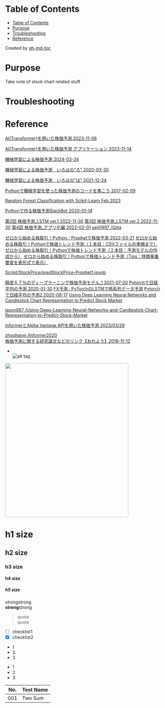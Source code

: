 Table of Contents
=================

   * [Table of Contents](#table-of-contents)
   * [Purpose](#purpose)
   * [Troubleshooting](#troubleshooting)
   * [Reference](#reference)

Created by [gh-md-toc](https://github.com/ekalinin/github-markdown-toc)

 
# Purpose
Take note of stock chart related stuff


# Troubleshooting


# Reference
[AI(Transformer)を用いた株価予測 2023-11-06](https://qiita.com/YusukeOhnishi/items/0d32af611dee0d53d8ed)

[AI(Transformer)を用いた株価予測 アプリケーション 2023-11-14](https://qiita.com/YusukeOhnishi/items/9778ecd356f76fbee530 )

[機械学習による株価予測 2024-03-24](https://qiita.com/pyman123/items/70406028c7607102ad83)

[機械学習による株価予測　いろはの”ろ” 2020-03-30](https://qiita.com/blog_UKI/items/09fab7baecd677819895)

[機械学習による株価予測　いろはの”は” 2021-12-24](https://qiita.com/blog_UKI/items/c718334247a083f250c7)

[Pythonで機械学習を使った株価予測のコードを書こう 2017-02-09](https://doz13189.hatenablog.com/entry/2017/02/09/211119)

[Random Forest Classification with Scikit-Learn Feb 2023](https://www.datacamp.com/tutorial/random-forests-classifier-python)

[Pythonで作る株価予測SlackBot 2020-01-14](https://qiita.com/ogi-iii/items/cc9a7bc45f7b15001440)

[第2回 株価予測_LSTM ver.1 2022-11-30](https://qiita.com/seiji1997/items/a6114e3f2fc82d04e256)
[第3回 株価予測_LSTM ver.2 2022-11-30](https://qiita.com/seiji1997/items/bee6b75b4b461ee3a7b2)
[第4回 株価予測_アプリ化編 2022-02-01](https://qiita.com/seiji1997/items/2ac2c82ec3bfa41e5aca)
[seiji1997 /Qiita](https://github.com/seiji1997/Qiita/tree/master/stock-prices-prediction)


[ゼロから始める株取引！Python／Prophetで株価予測 2022-03-21](https://qiita.com/Blaster36/items/ac6fdc8b14f1049dd390)
[ゼロから始める株取引！Pythonで株価トレンド予測（１本目：CSVファイルの準備まで）](https://qiita.com/Blaster36/items/9bdf777f35fda3335f6a)
[ゼロから始める株取引！Pythonで株価トレンド予測（２本目：予測モデルの作成から）](https://qiita.com/Blaster36/items/00c1f95f173b63ab3c42 )
[ゼロから始める株取引！Pythonで株価トレンド予測（Tips：特徴量重要度を表形式で表示）](https://qiita.com/Blaster36/items/7111f2a83e537b46e187 )

[Script/StockPrice/predStockPrice-Prophet1.ipynb](https://github.com/Blaster36/Script/blob/main/StockPrice/predStockPrice-Prophet1.ipynb)
 
[精度６７％のディープラーニング株価予測モデル_1 2021-07-20](https://qiita.com/shiroino11111/items/f812938fbbba7123fbcc)
[Pytorchで日経平均の予測 2020-01-30](https://qiita.com/hoolly728/items/c398afd5a21669b8ce0f)
[FX予測 : PyTorchのLSTMで時系列データ予測](https://qiita.com/THERE2/items/3c13164c1c82c1dcf4b7)
[Pytorchで日経平均の予測2 2020-09-17](https://qiita.com/hoolly728/items/9454e2b349a48aee6b18)
[Using Deep Learning Neural Networks and Candlestick Chart Representation to Predict Stock Market](https://arxiv.org/pdf/1903.12258.pdf)

[jason887 /Using-Deep-Learning-Neural-Networks-and-Candlestick-Chart-Representation-to-Predict-Stock-Market](https://github.com/jason887/Using-Deep-Learning-Neural-Networks-and-Candlestick-Chart-Representation-to-Predict-Stock-Market)
    
[InformerとAlpha Vantage APIを用いた株価予測 2023/03/29](https://zenn.dev/ryo_tan/articles/4dce04c65c40b9)

[zhouhaoyi /Informer2020](https://github.com/zhouhaoyi/Informer2020)  
[株価予測に関する研究論文などのリンク【おれよう】2018-11-12](https://qiita.com/yasutaka_ono/items/7257faf984c1e6c986a4)  

* []()  
![alt tag]()
<img src="" width="400" height="500">  

# h1 size

## h2 size

### h3 size

#### h4 size

##### h5 size

*strong*strong  
**strong**strong  

> quote  
> quote

- [ ] checklist1
- [x] checklist2

* 1
* 2
* 3

- 1
- 2
- 3

No. | Test Name 
------------------------------------ | --------------------------------------------- | 
001 | Two Sum

